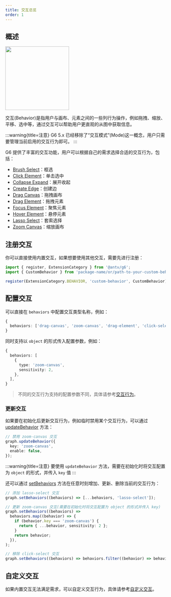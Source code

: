 ```yaml
---
title: 交互总览
order: 1
---
```


## 概述

<image width="200px" src="https://mdn.alipayobjects.com/huamei_qa8qxu/afts/img/A*sa3jRqp83K4AAAAAAAAAAAAADmJ7AQ/original" />

交互(Behavior)是指用户与画布、元素之间的一些列行为操作，例如拖拽、缩放、平移、选中等，通过交互可以帮助用户更直观的从图中获取信息。

:::warning{title=注意}
G6 5.x 已经移除了“交互模式”(Mode)这一概念，用户只需要管理当前启用的交互行为即可。
:::

G6 提供了丰富的交互功能，用户可以根据自己的需求选择合适的交互行为，包括：

- [Brush Select](/manual/behavior/build-in/brush-select)：框选
- [Click Element](/manual/behavior/build-in/click-select)：单击选中
- [Collapse Expand](/manual/behavior/build-in/collapse-expand)：展开收起
- [Create Edge](/manual/behavior/build-in/create-edge)：创建边
- [Drag Canvas](/manual/behavior/build-in/drag-canvas)：拖拽画布
- [Drag Element](/manual/behavior/build-in/drag-element)：拖拽元素
- [Focus Element](/manual/behavior/build-in/focus-element)：聚焦元素
- [Hover Element](/manual/behavior/build-in/hover-activate)：悬停元素
- [Lasso Select](/manual/behavior/build-in/lasso-select)：套索选择
- [Zoom Canvas](/manual/behavior/build-in/zoom-canvas)：缩放画布

## 注册交互

你可以直接使用内置交互，如果想要使用其他交互，需要先进行注册：

```typescript
import { register, ExtensionCategory } from '@antv/g6';
import { CustomBehavior } from 'package-name/or/path-to-your-custom-behavior';

register(ExtensionCategory.BEHAVIOR, 'custom-behavior', CustomBehavior);
```

## 配置交互

可以直接在 `behaviors` 中配置交互类型名称，例如：

```typescript
{
  behaviors: ['drag-canvas', 'zoom-canvas', 'drag-element', 'click-select'],
}
```

同时支持以 `object` 的形式传入配置参数，例如：

```typescript
{
  behaviors: [
    {
      type: 'zoom-canvas',
      sensitivity: 2,
    },
  ],
}
```

> 不同的交互行为支持的配置参数不同，具体请参考[交互行为](/manual/behavior/build-in/brush-select)。

### 更新交互

如果要在初始化后更新交互行为，例如临时禁用某个交互行为，可以通过 [updateBehavior](/api/behavior#graphupdatebehaviorbehavior) 方法：

```typescript
// 禁用 zoom-canvas 交互
graph.updateBehavior({
  key: 'zoom-canvas',
  enable: false,
});
```

:::warning{title=注意}
要使用 `updateBehavior` 方法，需要在初始化时将交互配置为 `object` 的形式，并传入 `key` 值
:::

还可以通过 [setBehaviors](/api/behavior#graphsetbehaviorsbehaviors) 方法在任意时刻增加、更新、删除当前的交互行为：

```typescript
// 添加 lasso-select 交互
graph.setBehaviors((behaviors) => [...behaviors, 'lasso-select']);

// 更新 zoom-canvas 交互(需要在初始化时将交互配置为 object 的形式并传入 key)
graph.setBehaviors((behaviors) =>
  behaviors.map((behavior) => {
    if (behavior.key === 'zoom-canvas') {
      return { ...behavior, sensitivity: 2 };
    }
    return behavior;
  }),
);

// 移除 click-select 交互
graph.setBehaviors((behaviors) => behaviors.filter((behavior) => behavior !== 'click-select'));
```

## 自定义交互

如果内置交互无法满足需求，可以自定义交互行为，具体请参考[自定义交互](/manual/behavior/custom-behavior)。
